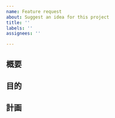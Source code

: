 ```yaml
---
name: Feature request
about: Suggest an idea for this project
title: ''
labels: ''
assignees: ''

---
```


<!-- 機能追加テンプレート -->
## 概要

## 目的

## 計画
